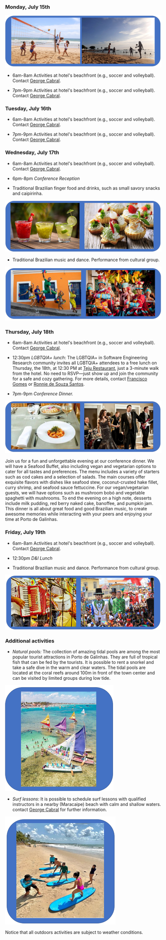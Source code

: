 ### Monday, July 15th


![bale-fse2.jpeg](https://github.com/unknown-user1234/misc/blob/main/fut_e_volei_fse.png?raw=true)

- 6am-8am Activities at hotel's beachfront (e.g., soccer and volleyball). Contact  [George Cabral](https://geocabral.github.io).

- 7pm-9pm Activities at hotel's beachfront (e.g., soccer and volleyball). Contact  [George Cabral](https://geocabral.github.io).

### Tuesday, July 16th

- 6am-8am Activities at hotel's beachfront (e.g., soccer and volleyball). Contact  [George Cabral](https://geocabral.github.io).

- 7pm-9pm Activities at hotel's beachfront (e.g., soccer and volleyball). Contact  [George Cabral](https://geocabral.github.io).

### Wednesday, July 17th

- 6am-8am Activities at hotel's beachfront (e.g., soccer and volleyball). Contact  [George Cabral](https://geocabral.github.io).

- 6pm-8pm *Conference Reception*

- Traditional Brazilian finger food and drinks, such as small savory snacks and caipirinha.

![Drinks](https://github.com/unknown-user1234/misc/blob/main/cocktail_fse.png?raw=true)


- Traditional Brazilian music and dance. Performance from cultural group.


![bale-fse2.jpeg](https://github.com/unknown-user1234/misc/blob/main/bale_fse.png?raw=true)



### Thursday, July 18th

- 6am-8am Activities at hotel's beachfront (e.g., soccer and volleyball). Contact  [George Cabral](https://geocabral.github.io).

- 12:30pm *LGBTQIA+ lunch*: The LGBTQIA+ in Software Engineering Research community invites all LGBTQIA+ attendees to a free lunch on Thursday, the 18th, at 12:30 PM at [Teju Restaurant](https://www.instagram.com/tejugastronomia/), just a 3-minute walk from the hotel. No need to RSVP—just show up and join the community for a safe and cozy gathering. For more details, contact [Francisco Gomes](https://www.chalmers.se/en/persons/gomesf/) or [Ronnie de Souza Santos](https://www.drdesouzasantos.ca).


- 7pm-9pm *Conference Dinner.* 

 ![Dinner](https://github.com/unknown-user1234/misc/blob/main/dinner_fse.png?raw=true)

 Join us for a fun and unforgettable evening at our conference dinner. We will have a Seafood Buffet, also including vegan and vegetarian options to cater for all tastes and preferences. The menu includes a variety of starters such as cod cakes and a selection of salads. The main courses offer exquisite flavors with dishes like seafood stew, coconut-crusted hake fillet, curry shrimp, and seafood sauce fettuccine. For our vegan/vegetarian guests, we will have options such as mushroom bobó and vegetable spaghetti with mushrooms. To end the evening on a high note, desserts include milk pudding, red berry naked cake, banoffee, and pumpkin jam. This dinner is all about great food and good Brazilian music, to create awesome memories while interacting with your peers and enjoying your time at Porto de Galinhas.


### Friday, July 19th

- 6am-8am Activities at hotel's beachfront (e.g., soccer and volleyball). Contact  [George Cabral](https://geocabral.github.io).
- 12:30pm *D&I Lunch*

- Traditional Brazilian music and dance. Performance from cultural group.

![bale-fse2.jpeg](https://github.com/unknown-user1234/misc/blob/main/pe_de_serra_fse.png?raw=true)

### Additional activities

- *Natural pools:* The collection of amazing tidal pools are among the most popular tourist attractions in Porto de Galinhas. They are full of tropical fish that can be fed by the tourists. It is possible to rent a snorkel and take a safe dive in the warm and clear waters. The tidal pools are located at the coral reefs around 100m in front of the town center and can be visited by limited groups during low tide.

![bale-fse2.jpeg](https://github.com/unknown-user1234/misc/blob/main/pools_fse.png?raw=true)

- *Surf lessons*: It is possible to schedule surf lessons with qualified instructors in a nearby (Maracaipe) beach with calm and shallow waters. contact [George Cabral](https://geocabral.github.io) for further information.

![surf](https://github.com/unknown-user1234/misc/blob/main/surf2_fse.png?raw=true)

Notice that all outdoors activities are subject to weather conditions.

